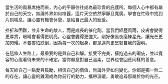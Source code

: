 當生活的風暴席捲而來，內心的平靜往往成為最珍貴的庇護所。每個人心中都有屬於自己的天空，無論外界如何喧囂，這片天空依然寧靜且寬廣。學會在忙碌中找到片刻喘息，讓心靈有機會休憩，是給自己最大的寵愛。

挫折和困難，並非生命的敵人，而是成長的催化劑。當我們經歷風雨，皮膚會變得更厚實，眼睛會看得更明亮，心靈會變得更強大。剛好像黑夜磨練星光，讓光芒更加閃耀。不要害怕跌倒，因為每一次的起身，都是邁向更堅韌自我的證明。

在這條人生路上，最重要的是與自己和解。接受不完美，擁抱過去的瑕疵，並以寬容的心態看待未來的不確定。當你願意對自己溫柔，世界也會回應同樣的善意。

每天給自己一點愛與鼓勵，相信自己的價值，無論外界如何變化，你都是獨一無二的存在。讓心靈的雞湯成為你前行的動力，攜帶溫暖，勇敢追尋那屬於你的光芒。